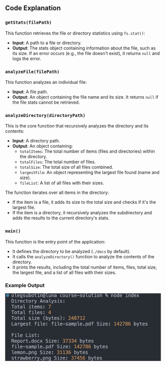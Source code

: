 ## Code Explanation

### `getStats(filePath)`

This function retrieves the file or directory statistics using `fs.stat()`:

- **Input**: A path to a file or directory.
- **Output**: The stats object containing information about the file, such as its size. If an error occurs (e.g., the file doesn't exist), it returns `null` and logs the error.

### `analyzeFile(filePath)`

This function analyzes an individual file:

- **Input**: A file path.
- **Output**: An object containing the file name and its size. It returns `null` if the file stats cannot be retrieved.

### `analyzeDirectory(directoryPath)`

This is the core function that recursively analyzes the directory and its contents:

- **Input**: A directory path.
- **Output**: An object containing:
  - `totalItems`: The total number of items (files and directories) within the directory.
  - `totalFiles`: The total number of files.
  - `totalSize`: The total size of all files combined.
  - `largestFile`: An object representing the largest file found (name and size).
  - `fileList`: A list of all files with their sizes.

The function iterates over all items in the directory:

- If the item is a file, it adds its size to the total size and checks if it's the largest file.
- If the item is a directory, it recursively analyzes the subdirectory and adds the results to the current directory's stats.

### `main()`

This function is the entry point of the application:

- It defines the directory to be analyzed (`./docs` by default).
- It calls the `analyzeDirectory()` function to analyze the contents of the directory.
- It prints the results, including the total number of items, files, total size, the largest file, and a list of all files with their sizes.

### Example Output

![solution](../assets/course-solution.png)
